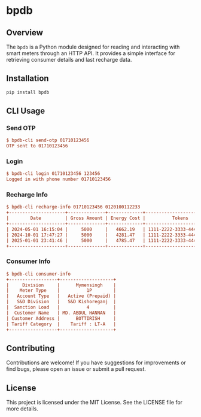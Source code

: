 # bpdb

## Overview
The `bpdb` is a Python module designed for reading and interacting with smart meters through an HTTP API. It provides a simple interface for retrieving consumer details and last recharge data.

## Installation

```bash
pip install bpdb
```

## CLI Usage

### Send OTP

```ini
$ bpdb-cli send-otp 01710123456
OTP sent to 01710123456
```

### Login

```ini
$ bpdb-cli login 01710123456 123456
Logged in with phone number 01710123456
```

### Recharge Info

```ini
$ bpdb-cli recharge-info 01710123456 0120100112233
+---------------------+--------------+-------------+--------------------------+
|        Date         | Gross Amount | Energy Cost |          Tokens          |
+---------------------+--------------+-------------+--------------------------+
| 2024-05-01 16:15:04 |     5000     |   4662.19   | 1111-2222-3333-4444-5555 |
| 2024-10-01 17:47:27 |     5000     |   4281.47   | 1111-2222-3333-4444-5555 |
| 2025-01-01 23:41:46 |     5000     |   4785.47   | 1111-2222-3333-4444-5555 |
+---------------------+--------------+-------------+--------------------------+
```

### Consumer Info

```ini
$ bpdb-cli consumer-info                         
+------------------+--------------------+
|     Division     |      Mymensingh    |
|    Meter Type    |          1P        |
|   Account Type   |   Active (Prepaid) |
|   S&D Division   |   S&D Kishoreganj  |
|  Sanction Load   |          4         |
|  Customer Name   | MD. ABDUL HANNAN   |
| Customer Address |      BOTTIRISH     |
| Tariff Category  |    Tariff : LT-A   |
+------------------+--------------------+
```

## Contributing
Contributions are welcome! If you have suggestions for improvements or find bugs, please open an issue or submit a pull request.

## License
This project is licensed under the MIT License. See the LICENSE file for more details.